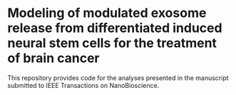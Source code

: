 # Modeling of modulated exosome release from differentiated induced neural stem cells for the treatment of brain cancer
This repository provides code for the analyses presented in the manuscript submitted to IEEE Transactions on NanoBioscience. 
